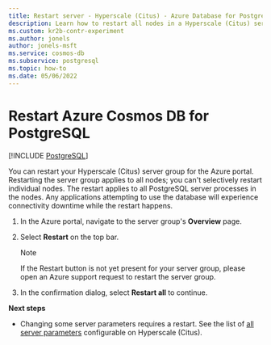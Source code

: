 ```yaml
---
title: Restart server - Hyperscale (Citus) - Azure Database for PostgreSQL
description: Learn how to restart all nodes in a Hyperscale (Citus) server group from the Azure portal.
ms.custom: kr2b-contr-experiment
ms.author: jonels
author: jonels-msft
ms.service: cosmos-db
ms.subservice: postgresql
ms.topic: how-to
ms.date: 05/06/2022
---
```


# Restart Azure Cosmos DB for PostgreSQL

[!INCLUDE [PostgreSQL](../includes/appliesto-postgresql.md)]

You can restart your Hyperscale (Citus) server group for the Azure portal. Restarting the server group applies to all nodes; you can't selectively restart
individual nodes. The restart applies to all PostgreSQL server processes in the nodes. Any applications attempting to use the database will experience
connectivity downtime while the restart happens.

1. In the Azure portal, navigate to the server group's **Overview** page.

1. Select **Restart** on the top bar.
   > [!NOTE]
   > If the Restart button is not yet present for your server group, please open
   > an Azure support request to restart the server group.

1. In the confirmation dialog, select **Restart all** to continue.

**Next steps**

- Changing some server parameters requires a restart. See the list of [all
  server parameters](reference-parameters.md) configurable on
  Hyperscale (Citus).
